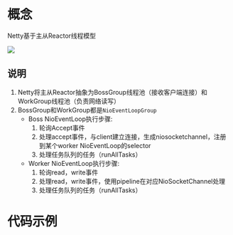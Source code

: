 # 概念
Netty基于主从Reactor线程模型  

![](https://community-header-1306990603.cos.ap-guangzhou.myqcloud.com/IO%2Fnetty%E7%BA%BF%E7%A8%8B%E6%A8%A1%E5%9E%8B.jpg)  
## 说明
1. Netty将主从Reactor抽象为BossGroup线程池（接收客户端连接）和WorkGroup线程池（负责网络读写）
2. BossGroup和WorkGroup都是`NioEventLoopGroup`
   * Boss NioEventLoop执行步骤:  
        1. 轮询Accept事件
        2. 处理accept事件，与client建立连接，生成niosocketchannel，注册到某个worker NioEventLoop的selector
        3. 处理任务队列的任务（runAllTasks）
    * Worker NioEventLoop执行步骤:  
        1. 轮询read，write事件
        2. 处理read，write事件，使用pipeline在对应NioSocketChannel处理
        3. 处理任务队列的任务（runAllTasks）


# 代码示例
```java

```